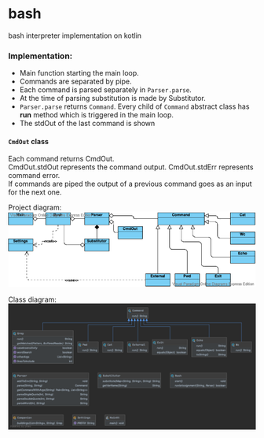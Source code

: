 # bash
bash interpreter implementation on kotlin


### Implementation:

- Main function starting the main loop.
- Commands are separated by pipe. 
- Each command is parsed separately in `Parser.parse`. 
- At the time of parsing substitution is made by Substitutor.
- `Parser.parse` returns `Command`. Every child of `Command` abstract class has **run** method which is triggered in the main loop. 
- The stdOut of the last command is shown


#### `CmdOut` class
Each command  returns CmdOut. <br />
CmdOut.stdOut represents the command output. CmdOut.stdErr represents command error. <br />
If commands are piped the output of a previous command goes as an input for the next one.

Project diagram:
![bash](./src/main/java/com/bash/docs/bash.png)


Class diagram:
![classes](./src/main/java/com/bash/docs/diagram.png)